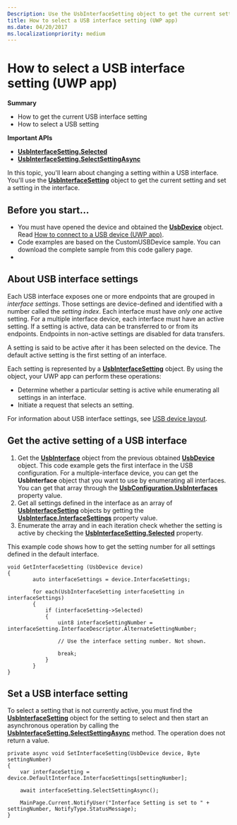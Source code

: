 ```yaml
---
Description: Use the UsbInterfaceSetting object to get the current setting and set a setting in the interface.
title: How to select a USB interface setting (UWP app)
ms.date: 04/20/2017
ms.localizationpriority: medium
---
```


# How to select a USB interface setting (UWP app)


**Summary**

-   How to get the current USB interface setting
-   How to select a USB setting

**Important APIs**

-   [**UsbInterfaceSetting.Selected**](https://msdn.microsoft.com/library/windows/apps/dn264285)
-   [**UsbInterfaceSetting.SelectSettingAsync**](https://msdn.microsoft.com/library/windows/apps/dn264286)

In this topic, you'll learn about changing a setting within a USB interface. You'll use the [**UsbInterfaceSetting**](https://msdn.microsoft.com/library/windows/apps/dn264278) object to get the current setting and set a setting in the interface.

## Before you start...


-   You must have opened the device and obtained the [**UsbDevice**](https://msdn.microsoft.com/library/windows/apps/dn263883) object. Read [How to connect to a USB device (UWP app)](how-to-connect-to-a-usb-device--uwp-app-.md).
-   Code examples are based on the CustomUSBDevice sample. You can download the complete sample from this code gallery page.
-   

## About USB interface settings


Each USB interface exposes one or more endpoints that are grouped in *interface settings*. Those settings are device-defined and identified with a number called the *setting index*. Each interface must have *only one* active setting. For a multiple interface device, each interface must have an active setting. If a setting is active, data can be transferred to or from its endpoints. Endpoints in non-active settings are disabled for data transfers.

A setting is said to be active after it has been selected on the device. The default active setting is the first setting of an interface.

Each setting is represented by a [**UsbInterfaceSetting**](https://msdn.microsoft.com/library/windows/apps/dn264278) object. By using the object, your UWP app can perform these operations:

-   Determine whether a particular setting is active while enumerating all settings in an interface.
-   Initiate a request that selects an setting.

For information about USB interface settings, see [USB device layout](usb-device-layout.md).
## Get the active setting of a USB interface


1.  Get the [**UsbInterface**](https://msdn.microsoft.com/library/windows/apps/dn264121) object from the previous obtained [**UsbDevice**](https://msdn.microsoft.com/library/windows/apps/dn263883) object. This code example gets the first interface in the USB configuration. For a multiple-interface device, you can get the **UsbInterface** object that you want to use by enumerating all interfaces. You can get that array through the [**UsbConfiguration.UsbInterfaces**](https://msdn.microsoft.com/library/windows/apps/dn263808) property value.
2.  Get all settings defined in the interface as an array of [**UsbInterfaceSetting**](https://msdn.microsoft.com/library/windows/apps/dn264278) objects by getting the [**UsbInterface.InterfaceSettings**](https://msdn.microsoft.com/library/windows/apps/dn264291) property value.
3.  Enumerate the array and in each iteration check whether the setting is active by checking the [**UsbInterfaceSetting.Selected**](https://msdn.microsoft.com/library/windows/apps/dn264285) property.

This example code shows how to get the setting number for all settings defined in the default interface.

```CSharp
void GetInterfaceSetting (UsbDevice device)
{
        auto interfaceSettings = device.InterfaceSettings;

        for each(UsbInterfaceSetting interfaceSetting in interfaceSettings)
        {
            if (interfaceSetting->Selected)
            {
                uint8 interfaceSettingNumber = interfaceSetting.InterfaceDescriptor.AlternateSettingNumber;

                // Use the interface setting number. Not shown.

                break;
            }
        }
}
```

## Set a USB interface setting


To select a setting that is not currently active, you must find the [**UsbInterfaceSetting**](https://msdn.microsoft.com/library/windows/apps/dn264278) object for the setting to select and then start an asynchronous operation by calling the [**UsbInterfaceSetting.SelectSettingAsync**](https://msdn.microsoft.com/library/windows/apps/dn264286) method. The operation does not return a value.

```CSharp
private async void SetInterfaceSetting(UsbDevice device, Byte settingNumber)
{
    var interfaceSetting = device.DefaultInterface.InterfaceSettings[settingNumber];

    await interfaceSetting.SelectSettingAsync();

    MainPage.Current.NotifyUser("Interface Setting is set to " + settingNumber, NotifyType.StatusMessage);
}
```









